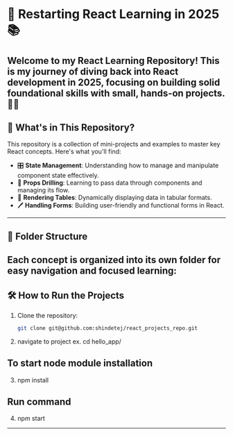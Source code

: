 # 🚀 Restarting React Learning in 2025 📚

Welcome to my **React Learning Repository**! This is my journey of diving back into React development in 2025, focusing on building solid foundational skills with small, hands-on projects. 🧑‍💻
---
## 🌟 What's in This Repository?
This repository is a collection of mini-projects and examples to master key React concepts. Here's what you'll find:

- 🎛️ **State Management**: Understanding how to manage and manipulate component state effectively.
- 🔗 **Props Drilling**: Learning to pass data through components and managing its flow.
- 🧾 **Rendering Tables**: Dynamically displaying data in tabular formats.
- 🖊️ **Handling Forms**: Building user-friendly and functional forms in React.
---

## 📂 Folder Structure
Each concept is organized into its own folder for easy navigation and focused learning:
---
## 🛠️ How to Run the Projects

1. Clone the repository:
   ```bash
   git clone git@github.com:shindetej/react_projects_repo.git
   ```
2. navigate to project ex. cd hello_app/
## To start node module installation
3. npm install  
## Run command
4. npm start
---------------

